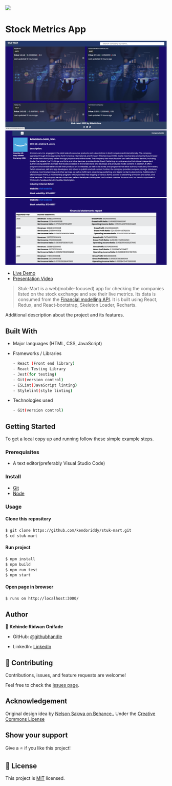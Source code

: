 ![](https://img.shields.io/badge/Microverse-blueviolet)

# Stock Metrics App

![Stocks app](./src/assets/sc1.png)
![Stocks app](./src/assets/sc2.png)
![Stocks app](./src/assets/sc3.png)

- [Live Demo](https://stuk-mart.netlify.app/)
- [Presentation Video](https://www.loom.com/share/49b5ab910e004b4db795497e8c27528b)

> Stuk-Mart is a web(mobile-focused) app for checking the companies listed on the stock exchange and see their live metrics. Its data is consumed from the [Financial modelling API](https://site.financialmodelingprep.com/developer/docs/). It is built using React, Redux, and React-bootstrap, Skeleton Loader, Recharts.

Additional description about the project and its features.

## Built With

- Major languages (HTML, CSS, JavaScript)

- Frameworks / Libraries

  ```bash
  - React (Front end library)
  - React Testing Library
  - Jest(for testing)
  - Git(version control)
  - ESLint(JavaScript linting)
  - Stylelint(style linting)
  ```

- Technologies used

  ```bash
  - Git(version control)
  ```

## Getting Started

To get a local copy up and running follow these simple example steps.

### Prerequisites

- A text editor(preferably Visual Studio Code)

### Install

- [Git](https://git-scm.com/downloads)
- [Node](https://nodejs.org/en/download/)

### Usage

#### Clone this repository

```bash
$ git clone https://github.com/kendoriddy/stuk-mart.git
$ cd stuk-mart
```

#### Run project

```bash
$ npm install
$ npm build
$ npm run test
$ npm start
```

#### Open page in browser

```bash
$ runs on http://localhost:3000/
```

## Author

👤 **Kehinde Ridwan Onifade**

- GitHub: [@githubhandle](https://github.com/kendoriddy)

- LinkedIn: [LinkedIn](https://www.linkedin.com/in/kehinndeonifade)

## 🤝 Contributing

Contributions, issues, and feature requests are welcome!

Feel free to check the [issues page]().

## Acknowledgement

Original design idea by [Nelson Sakwa on Behance..](https://www.behance.net/gallery/31579789/Ballhead-App-%28Free-PSDs%29) Under the [Creative Commons License](https://creativecommons.org/licenses/by-nc/4.0/)

## Show your support

Give a ⭐️ if you like this project!

## 📝 License

This project is [MIT](https://opensource.org/licenses/MIT) licensed.
